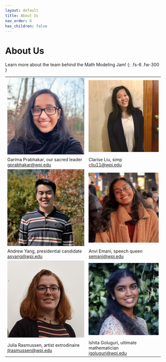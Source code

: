 ```yaml
---
layout: default
title: About Us
nav_order: 6
has_children: false
---
```


<link rel="stylesheet" type="text/css" media="all" href="/assets/css/styling.css" />

# About Us

Learn more about the team behind the Math Modeling Jam!
{: .fs-6 .fw-300 }

<TABLE>
    <!-- ROW 1 OF IMAGES -->
    <TR>
        <!-- PERSON 1 IMAGE -->
        <TD> 
            <img class="profile responsive" src="/assets/images/garimap.jpg" alt="Clarise Liu"/>
        </TD>
        <!-- PERSON 2 IMAGE -->
        <TD> 
            <img class="profile responsive" src="/assets/images/cliu11.jpg" alt="Garima Prabhakar"/>
        </TD>
    </TR>
    <!-- ROW 1 OF NAMES -->
    <TR>
        <!-- PERSON 1 NAME -->
        <TD>
            Garima Prabhakar, our sacred leader <br>
            <a href="mailto:gprabhakar@wpi.edu">gprabhakar@wpi.edu</a>
        </TD>
        <!-- PERSON 2 NAME -->
        <TD>
            Clarise Liu, simp<br>
            <a href="mailto:cliu11@wpi.edu">cliu11@wpi.edu</a>
        </TD>
    </TR>
    <!-- ROW 2 OF IMAGES -->
    <TR>
        <!-- PERSON 3 IMAGE -->
        <TD>
            <img class="profile" src="/assets/images/asyang.jpg" alt="Andrew Yang"/>
        </TD>
        <!-- PERSON 4 IMAGE -->
        <TD>
            <img class="profile" src="/assets/images/anviemani.jpeg" alt="Anvi Emani"/>
        </TD>
    </TR>
    <!-- ROW 2 OF NAMES -->
    <TR>
        <!-- PERSON 3 NAME -->
        <TD>
            Andrew Yang, presidential candidate <br>
            <a href="mailto:asyang@wpi.edu">asyang@wpi.edu</a>
        </TD>
        <!-- PERSON 4 NAME -->
        <TD>
            Anvi Emani, speech queen <br>
            <a href="mailto:semani@wpi.edu">semani@wpi.edu</a>
        </TD>
    </TR>
    <!-- ROW 3 OF IMAGES -->
    <TR>
        <!-- PERSON 5 IMAGE -->
        <TD> 
            <img class="profile" src="/assets/images/juliar.jpg" alt="Julia Rasmussen"/>
        </TD>
        <!-- PERSON 6 IMAGE -->
        <TD> 
            <img class="profile" src="/assets/images/ishitag.JPG" alt="Ishita Goluguri"/>
        </TD>
    </TR>
    <!-- ROW 3 OF NAMES -->
    <TR>
        <!-- PERSON 3 NAME -->
        <TD>
            Julia Rasmussen, artist extrodinaire <br>
            <a href="mailto:jlrasmussen@wpi.edu">jlrasmussen@wpi.edu</a>
        </TD>
        <!-- PERSON 4 NAME -->
        <TD>
            Ishita Goluguri, ultimate mathematician <br>
            <a href="mailto:igoluguri@wpi.edu">igoluguri@wpi.edu</a>
        </TD>
    </TR>
</TABLE>